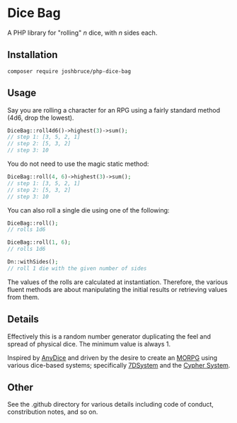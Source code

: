 # Dice Bag

A PHP library for "rolling" *n* dice, with *n* sides each.

## Installation

```
composer require joshbruce/php-dice-bag
```

## Usage

Say you are rolling a character for an RPG using a fairly standard method (4d6, drop the lowest).

```php
DiceBag::roll4d6()->highest(3)->sum();
// step 1: [3, 5, 2, 1]
// step 2: [5, 3, 2]
// step 3: 10
```

You do not need to use the magic static method:

```php
DiceBag::roll(4, 6)->highest(3)->sum();
// step 1: [3, 5, 2, 1]
// step 2: [5, 3, 2]
// step 3: 10
```

You can also roll a single die using one of the following:

```php
DiceBag::roll();
// rolls 1d6

DiceBag::roll(1, 6);
// rolls 1d6

Dn::withSides();
// roll 1 die with the given number of sides
```

The values of the rolls are calculated at instantiation. Therefore, the various fluent methods are about manipulating the initial results or retrieving values from them.

## Details

Effectively this is a random number generator duplicating the feel and spread of physical dice. The minimum value is always 1.

Inspired by [AnyDice](https://anydice.com) and driven by the desire to create an [MORPG](https://en.wikipedia.org/wiki/Massively_multiplayer_online_role-playing_game) using various dice-based systems; specifically [7DSystem](http://www.7dsystem.com) and the [Cypher System](http://cypher-system.com).

## Other

See the .github directory for various details including code of conduct, constribution notes, and so on.
